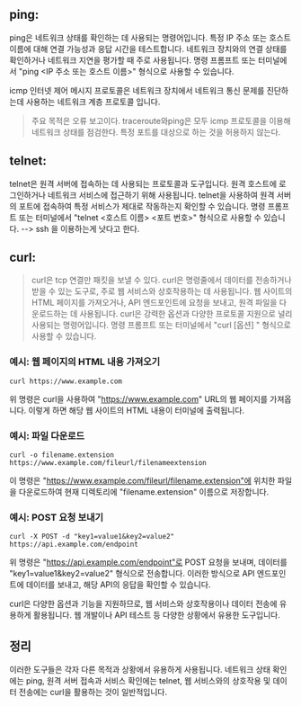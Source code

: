 ## ping:

ping은 네트워크 상태를 확인하는 데 사용되는 명령어입니다.
특정 IP 주소 또는 호스트 이름에 대해 연결 가능성과 응답 시간을 테스트합니다.
네트워크 장치와의 연결 상태를 확인하거나 네트워크 지연을 평가할 때 주로 사용됩니다.
명령 프롬프트 또는 터미널에서 "ping <IP 주소 또는 호스트 이름>" 형식으로 사용할 수 있습니다.

icmp 인터넷 제어 메시지 프로토콜은 네트워크 장치에서 네트워크 통신 문제를 진단하는데 사용하는 네트워크 계층 프로토콜 입니다. 

> 주요 목적은 오류 보고이다. traceroute와ping은 모두 icmp 프로토콜을 이용해 네트워크 상태를 점검한다. 
특정 포트를 대상으로 하는 것을 허용하지 않는다. 

## telnet:

telnet은 원격 서버에 접속하는 데 사용되는 프로토콜과 도구입니다.
원격 호스트에 로그인하거나 네트워크 서비스에 접근하기 위해 사용됩니다.
telnet을 사용하여 원격 서버의 포트에 접속하여 특정 서비스가 제대로 작동하는지 확인할 수 있습니다.
명령 프롬프트 또는 터미널에서 "telnet <호스트 이름> <포트 번호>" 형식으로 사용할 수 있습니다.
--> ssh 을 이용하는게 낫다고 한다.

## curl:
> curl은 tcp 연결만 패킷을 보낼 수 있다.
curl은 명령줄에서 데이터를 전송하거나 받을 수 있는 도구로, 주로 웹 서비스와 상호작용하는 데 사용됩니다.
웹 사이트의 HTML 페이지를 가져오거나, API 엔드포인트에 요청을 보내고, 원격 파일을 다운로드하는 데 사용됩니다.
curl은 강력한 옵션과 다양한 프로토콜 지원으로 널리 사용되는 명령어입니다.
명령 프롬프트 또는 터미널에서 "curl [옵션] <URL>" 형식으로 사용할 수 있습니다.


### 예시: 웹 페이지의 HTML 내용 가져오기
```
curl https://www.example.com
```
위 명령은 curl을 사용하여 "https://www.example.com" URL의 웹 페이지를 가져옵니다. 이렇게 하면 해당 웹 사이트의 HTML 내용이 터미널에 출력됩니다.

### 예시: 파일 다운로드

```
curl -o filename.extension https://www.example.com/fileurl/filenameextension
```

이 명령은 "https://www.example.com/fileurl/filename.extension"에 위치한 파일을 다운로드하여 현재 디렉토리에 "filename.extension" 이름으로 저장합니다.

### 예시: POST 요청 보내기

```
curl -X POST -d "key1=value1&key2=value2" https://api.example.com/endpoint
```

위 명령은 "https://api.example.com/endpoint"로 POST 요청을 보내며, 데이터를 "key1=value1&key2=value2" 형식으로 전송합니다. 이러한 방식으로 API 엔드포인트에 데이터를 보내고, 해당 API의 응답을 확인할 수 있습니다.

curl은 다양한 옵션과 기능을 지원하므로, 웹 서비스와 상호작용이나 데이터 전송에 유용하게 활용됩니다. 웹 개발이나 API 테스트 등 다양한 상황에서 유용한 도구입니다.

## 정리 

이러한 도구들은 각자 다른 목적과 상황에서 유용하게 사용됩니다. 네트워크 상태 확인에는 ping, 원격 서버 접속과 서비스 확인에는 telnet, 웹 서비스와의 상호작용 및 데이터 전송에는 curl을 활용하는 것이 일반적입니다.